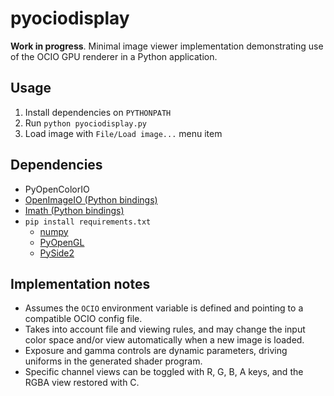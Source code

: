 <!-- SPDX-License-Identifier: CC-BY-4.0 -->
<!-- Copyright Contributors to the OpenColorIO Project. -->

pyociodisplay
=============

**Work in progress**. Minimal image viewer implementation demonstrating use of 
the OCIO GPU renderer in a Python application.

Usage
-----

1. Install dependencies on ``PYTHONPATH``
2. Run ``python pyociodisplay.py``
3. Load image with ``File/Load image...`` menu item

Dependencies
------------

* PyOpenColorIO
* [OpenImageIO (Python bindings)](https://github.com/OpenImageIO/oiio)
* [Imath (Python bindings)](https://github.com/AcademySoftwareFoundation/Imath)
* ``pip install requirements.txt``
  * [numpy](https://pypi.org/project/numpy/)
  * [PyOpenGL](https://pypi.org/project/PyOpenGL/)
  * [PySide2](https://pypi.org/project/PySide2/)

Implementation notes
--------------------

* Assumes the ``OCIO`` environment variable is defined and pointing to a 
  compatible OCIO config file.
* Takes into account file and viewing rules, and may change the input color 
  space and/or view automatically when a new image is loaded.
* Exposure and gamma controls are dynamic parameters, driving uniforms in the 
  generated shader program.
* Specific channel views can be toggled with R, G, B, A keys, and the RGBA view 
  restored with C.
